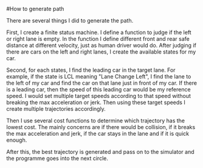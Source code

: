 #How to generate path


There are several things I did to generate the path.

First, I create a finite status machine. I define a function to judge if the left or right lane is empty. In the function I define different front and rear safe distance at different velocity, just as human driver would do. After judging if there are cars on the left and right lanes, I create the available states for my car.

Second, for each states, I find the leading car in the target lane. For example, if the state is LCL meaning "Lane Change Left", I find the lane to the left of my car and find the car on that lane just in front of my car. If there is a leading car, then the speed of this leading car would be my reference speed. I would set multiple target speeds according to that speed without breaking the max acceleration or jerk. Then using these target speeds I create multiple trajectories accordingly.

Then I use several cost functions to determine which trajectory has the lowest cost. The mainly concerns are if there would be collision, if it breaks the max acceleration and jerk, if the car stays in the lane and if it is quick enough.

After this, the best trajectory is generated and pass on to the simulator and the programme goes into the next circle.